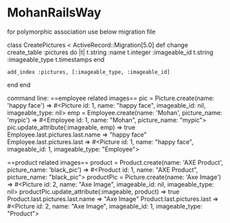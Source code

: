 # MohanRailsWay
for polymorphic association use below migration file

class CreatePictures < ActiveRecord::Migration[5.0]
  def change
    create_table :pictures do |t|
      t.string  :name
      t.integer :imageable_id
      t.string  :imageable_type
      t.timestamps
    end
 
    add_index :pictures, [:imageable_type, :imageable_id]
  end
end






command line:
==employee related images==
pic = Picture.create(name: 'happy face')
=> #<Picture id: 1, name: "happy face", imageable_id: nil, imageable_type: nil> 
emp = Employee.create(name: 'Mohan', picture_name: 'mypic')
=> #<Employee id: 1, name: "Mohan", picture_name: "mypic"> 
pic.update_attribute(:imageable, emp)
=> true 
Employee.last.pictures.last.name
=> "happy face"
Employee.last.pictures.last
=> #<Picture id: 1, name: "happy face", imageable_id: 1, imageable_type: "Employee">


==product related images==
product = Product.create(name: 'AXE Product', picture_name: 'black_pic')
=> #<Product id: 1, name: "AXE Product", picture_name: "black_pic"> 
productPic = Picture.create(name: 'Axe Image')
=> #<Picture id: 2, name: "Axe Image", imageable_id: nil, imageable_type: nil> 
productPic.update_attribute(:imageable, product)
=> true
Product.last.pictures.last.name
=> "Axe Image"
Product.last.pictures.last
=> #<Picture id: 2, name: "Axe Image", imageable_id: 1, imageable_type: "Product">
